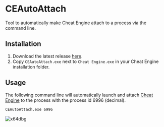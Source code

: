 # CEAutoAttach

Tool to automatically make Cheat Engine attach to a process via the command line.

## Installation

1. Download the latest release [here](https://github.com/mrexodia/CEAutoAttach/releases/latest).
2. Copy `CEAutoAttach.exe` next to `Cheat Engine.exe` in your Cheat Engine installation folder.

## Usage

The following command line will automatically launch and attach [Cheat Engine](http://www.cheatengine.org) to the process with the process id 6996 (decimal).

```
CEAutoAttach.exe 6996
```

![x64dbg](https://i.imgur.com/bJydNYU.gif)
